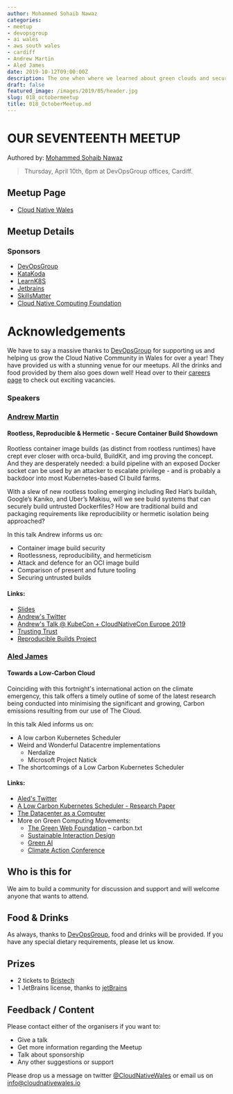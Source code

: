 ```yaml
---
author: Mohammed Sohaib Nawaz
categories:
- meetup
- devopsgroup
- ai wales
- aws south wales
- cardiff
- Andrew Martin
- Aled James
date: 2019-10-12T09:00:00Z
description: The one when where we learned about green clouds and secure containers builds
draft: false
featured_image: /images/2019/05/header.jpg
slug: 018_octobermeetup
title: 018_OctoberMeetup.md
---
```


# OUR SEVENTEENTH MEETUP
Authored by: [Mohammed Sohaib Nawaz](https://twitter.com/saibnawaz)
> Thursday, April 10th, 6pm at DevOpsGroup offices, Cardiff.

## Meetup Page
* [Cloud Native Wales](https://www.meetup.com/cloudnativewales/)

## Meetup Details
### Sponsors
* [DevOpsGroup](https://www.devopsgroup.com/)
* [KataKoda](https://www.katacoda.com)
* [LearnK8S](https://learnk8s.io/)
* [Jetbrains](https://www.jetbrains.com/)
* [SkillsMatter](https://skillsmatter.com/)
* [Cloud Native Computing Foundation](https://www.cncf.io/)

# Acknowledgements

We have to say a massive thanks to [DevOpsGroup](https://www.devopsgroup.com/) for supporting us and helping us grow the Cloud Native Community in Wales for over a year! They have provided us with a stunning venue for our meetups. All the drinks and food provided by them also goes down well! Head over to their [careers page](https://www.devopsgroup.com/careers/) to check out exciting vacancies.

### Speakers
### [Andrew Martin](https://twitter.com/sublimino)
#### Rootless, Reproducible & Hermetic - Secure Container Build Showdown
Rootless container image builds (as distinct from rootless runtimes) have crept ever closer with orca-build, BuildKit, and img proving the concept. And they are desperately needed: a build pipeline with an exposed Docker socket can be used by an attacker to escalate privilege - and is probably a backdoor into most Kubernetes-based CI build farms. 

With a slew of new rootless tooling emerging including Red Hat’s buildah, Google’s Kaniko, and Uber’s Makisu, will we see build systems that can securely build untrusted Dockerfiles? How are traditional build and packaging requirements like reproducibility or hermetic isolation being approached? 

In this talk Andrew informs us on:

* Container image build security
* Rootlessness, reproducibility, and hermeticism
* Attack and defence for an OCI image build
* Comparison of present and future tooling
* Securing untrusted builds

#### Links:
* [Slides](https://drive.google.com/file/d/1xUDrcWmB3a_5ocFi3TMxeIJuqf6vtXZN/view)
* [Andrew's Twitter](https://twitter.com/sublimino)
* [Andrew's Talk @ KubeCon + CloudNativeCon Europe 2019](https://www.youtube.com/watch?v=X_Sb96EKFPA)
* [Trusting Trust](https://www.archive.ece.cmu.edu/~ganger/712.fall02/papers/p761-thompson.pdf)
* [Reproducible Builds Project](https://reproducible-builds.org/)



### [Aled James](https://twitter.com/a_ll_james)
#### Towards a Low-Carbon Cloud 
Coinciding with this fortnight's international action on the climate emergency, this talk offers a timely outline of some of the latest research being conducted into minimising the significant and growing, Carbon emissions resulting from our use of The Cloud.

In this talk Aled informs us on:

* A low carbon Kubernetes Scheduler
* Weird and Wonderful Datacentre implementations
    * Nerdalize
    * Microsoft Project Natick
* The shortcomings of a Low Carbon Kubernetes Scheduler

#### Links:
* [Aled's Twitter](https://twitter.com/a_ll_james)
* [A Low Carbon Kubernetes Scheduler - Research Paper](http://ceur-ws.org/Vol-2382/ICT4S2019_paper_28.pdf)
* [The Datacenter as a Computer](https://ai.google/research/pubs/pub41606)
* More on Green Computing Movements:
    * [The Green Web Foundation](https://www.thegreenwebfoundation.org/news/trying-an-idea-carbon-txt/) – carbon.txt
    * [Sustainable Interaction Design](http://www.sustainableminds.com/industry-blog/what-sustainable-interaction-design-part-one)
    * [Green AI](https://arxiv.org/abs/1907.10597)
    * [Climate Action Conference](https://climateaction.tech/)


## Who is this for
We aim to build a community for discussion and support and will welcome anyone that wants to attend.


## Food & Drinks
As always, thanks to [DevOpsGroup](https://www.devopsgroup.com/), food and drinks will be provided. If you have any special dietary requirements, please let us know.

## Prizes
- 2 tickets to [Bristech](https://2019.bris.tech)
- 1 JetBrains license, thanks to [jetBrains](https://www.jetbrains.com/)


## Feedback / Content
Please contact either of the organisers if you want to:

* Give a talk
* Get more information regarding the Meetup
* Talk about sponsorship
* Any other suggestions or support

Please drop us a message on twitter [@CloudNativeWales](https://twitter.com/CloudNativeWal) or email us on info@cloudnativewales.io